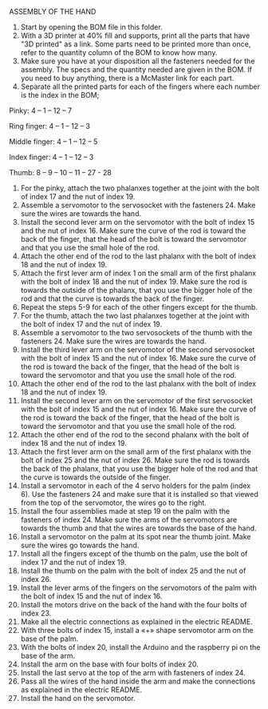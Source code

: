 ASSEMBLY OF THE HAND

1. Start by opening the BOM file in this folder.
2. With a 3D printer at 40% fill and supports, print all the parts that have &quot;3D printed&quot; as a link. Some parts need to be printed more than once, refer to the quantity column of the BOM to know how many.
3. Make sure you have at your disposition all the fasteners needed for the assembly. The specs and the quantity needed are given in the BOM. If you need to buy anything, there is a McMaster link for each part.
4. Separate all the printed parts for each of the fingers where each number is the index in the BOM;

Pinky: 4 – 1 – 12 – 7

Ring finger: 4 – 1 – 12 – 3

Middle finger: 4 – 1 – 12 – 5

Index finger: 4 – 1 – 12 – 3

Thumb: 8 – 9 – 10 – 11 – 27 - 28

1. For the pinky, attach the two phalanxes together at the joint with the bolt of index 17 and the nut of index 19.
2. Assemble a servomotor to the servosocket with the fasteners 24. Make sure the wires are towards the hand.
3. Install the second lever arm on the servomotor with the bolt of index 15 and the nut of index 16. Make sure the curve of the rod is toward the back of the finger, that the head of the bolt is toward the servomotor and that you use the small hole of the rod.
4. Attach the other end of the rod to the last phalanx with the bolt of index 18 and the nut of index 19.
5. Attach the first lever arm of index 1 on the small arm of the first phalanx with the bolt of index 18 and the nut of index 19. Make sure the rod is towards the outside of the phalanx, that you use the bigger hole of the rod and that the curve is towards the back of the finger.
6. Repeat the steps 5-9 for each of the other fingers except for the thumb.
7. For the thumb, attach the two last phalanxes together at the joint with the bolt of index 17 and the nut of index 19.
8. Assemble a servomotor to the two servosockets of the thumb with the fasteners 24. Make sure the wires are towards the hand.
9. Install the third lever arm on the servomotor of the second servosocket with the bolt of index 15 and the nut of index 16. Make sure the curve of the rod is toward the back of the finger, that the head of the bolt is toward the servomotor and that you use the small hole of the rod.
10. Attach the other end of the rod to the last phalanx with the bolt of index 18 and the nut of index 19.
11. Install the second lever arm on the servomotor of the first servosocket with the bolt of index 15 and the nut of index 16. Make sure the curve of the rod is toward the back of the finger, that the head of the bolt is toward the servomotor and that you use the small hole of the rod.
12. Attach the other end of the rod to the second phalanx with the bolt of index 18 and the nut of index 19.
13. Attach the first lever arm on the small arm of the first phalanx with the bolt of index 25 and the nut of index 26. Make sure the rod is towards the back of the phalanx, that you use the bigger hole of the rod and that the curve is towards the outside of the finger.
14. Install a servomotor in each of the 4 servo holders for the palm (index 6). Use the fasteners 24 and make sure that it is installed so that viewed from the top of the servomotor, the wires go to the right.
15. Install the four assemblies made at step 19 on the palm with the fasteners of index 24. Make sure the arms of the servomotors are towards the thumb and that the wires are towards the base of the hand.
16. Install a servomotor on the palm at its spot near the thumb joint. Make sure the wires go towards the hand.
17. Install all the fingers except of the thumb on the palm, use the bolt of index 17 and the nut of index 19.
18. Install the thumb on the palm with the bolt of index 25 and the nut of index 26.
19. Install the lever arms of the fingers on the servomotors of the palm with the bolt of index 15 and the nut of index 16.
20. Install the motors drive on the back of the hand with the four bolts of index 23.
21. Make all the electric connections as explained in the electric README.
22. With three bolts of index 15, install a «+» shape servomotor arm on the base of the palm.
23. With the bolts of index 20, install the Arduino and the raspberry pi on the base of the arm.
24. Install the arm on the base with four bolts of index 20.
25. Install the last servo at the top of the arm with fasteners of index 24.
26. Pass all the wires of the hand inside the arm and make the connections as explained in the electric README.
27. Install the hand on the servomotor.